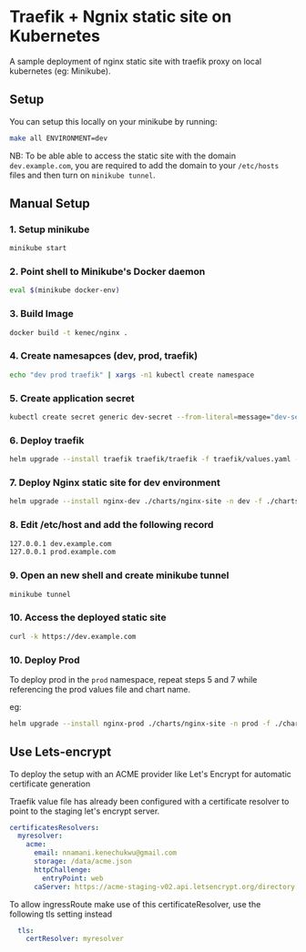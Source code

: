 # Traefik + Ngnix static site on Kubernetes

A sample deployment of nginx static site with traefik proxy on local kubernetes (eg: Minikube).


## Setup
You can setup this locally on your minikube by running:
```sh
make all ENVIRONMENT=dev
```

NB: To be able able to access the static site with the domain `dev.example.com`, you are required to add the domain to your `/etc/hosts` files and then turn on `minikube tunnel`. 

## Manual Setup

### 1. Setup minikube
```sh
minikube start
```

### 2. Point shell to Minikube's Docker daemon
```sh
eval $(minikube docker-env)
```

### 3. Build Image

```sh
docker build -t kenec/nginx .
```

### 4. Create namesapces (dev, prod, traefik)
```sh
echo "dev prod traefik" | xargs -n1 kubectl create namespace
```

### 5. Create application secret
```sh
kubectl create secret generic dev-secret --from-literal=message="dev-secret" -n dev
```

### 6. Deploy traefik
```sh
helm upgrade --install traefik traefik/traefik -f traefik/values.yaml --namespace traefik
```

### 7. Deploy Nginx static site for dev environment
```sh
helm upgrade --install nginx-dev ./charts/nginx-site -n dev -f ./charts/nginx-site/dev-values.yaml
```

### 8. Edit /etc/host and add the following record
```sh
127.0.0.1 dev.example.com
127.0.0.1 prod.example.com
```

### 9. Open an new shell and create minikube tunnel
```sh
minikube tunnel
```

### 10. Access the deployed static site
```sh
curl -k https://dev.example.com
```

### 10. Deploy Prod  
To deploy prod in the `prod` namespace, repeat steps 5 and 7 while referencing the prod values file and chart name.

eg:

```sh
helm upgrade --install nginx-prod ./charts/nginx-site -n prod -f ./charts/nginx-site/prod-values.yaml
```


## Use Lets-encrypt

To deploy the setup with an ACME provider like Let's Encrypt for automatic certificate generation



Traefik value file has already been configured with a certificate resolver to point to the staging let's encrypt server.

```yaml
certificatesResolvers:
  myresolver:
    acme:
      email: nnamani.kenechukwu@gmail.com
      storage: /data/acme.json
      httpChallenge:
        entryPoint: web
      caServer: https://acme-staging-v02.api.letsencrypt.org/directory
```

To allow ingressRoute make use of this certificateResolver, use the following tls setting instead

```yaml
  tls:
    certResolver: myresolver
```
